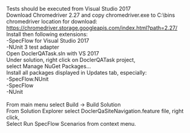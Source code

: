 Tests should be executed from Visual Studio 2017<br>
Download Chromedriver 2.27 and copy chromedriver.exe to C:\bins<br>
chromedriver location for download:<br>
https://chromedriver.storage.googleapis.com/index.html?path=2.27/<br>
Install then following extensions:<br>
-SpecFlow for Visual Studio 2017<br>
-NUnit 3 test adapter<br>
Open DoclerQATask.sln with VS 2017<br>
Under solution, right click on DoclerQATask project,<br> 
select Manage NuGet Packages...<br>
Install all packages displayed in Updates tab, especially:<br>
-SpecFlow.NUnit<br>
-SpecFlow<br>
-NUnit<br>
<br>
From main menu select Build -> Build Solution<br>
From Solution Explorer select DoclerQaSiteNavigation.feature file, right click,<br>
Select Run SpecFlow Scenarios from context menu.<br>
